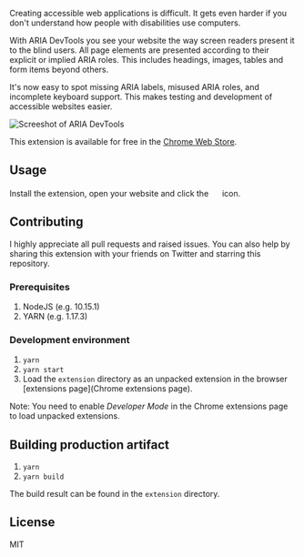 Creating accessible web applications is difficult. It gets even harder if you don't understand how people with disabilities use computers. 

With ARIA DevTools you see your website the way screen readers present it to the blind users. All page elements are presented according to their explicit or implied ARIA roles. This includes headings, images, tables and form items beyond others. 

It's now easy to spot missing ARIA labels, misused ARIA roles, and incomplete keyboard support. This makes testing and development of accessible websites easier.

![Screeshot of ARIA DevTools](https://lh3.googleusercontent.com/MhZVpZIrzkP7QEQqJYy5qOfvJuM3Ns52Ri7npeU7XHl24buihw-b8d9cl1jeL8hvuvOHaJA_=w640-h400-e365-rj-sc0x00ffffff)

This extension is available for free in the [Chrome Web Store](https://chrome.google.com/webstore/detail/aria-devtools/dneemiigcbbgbdjlcdjjnianlikimpck?hl=en).

## Usage
Install the extension, open your website and click the 
<img src="https://github.com/ziolko/accessibility/raw/master/extension/logo-256.png" width="16"> icon.

## Contributing
I highly appreciate all pull requests and raised issues. You can also help by sharing this extension with your friends on Twitter and starring this repository.

### Prerequisites
1. NodeJS (e.g. 10.15.1)
2. YARN (e.g. 1.17.3)

### Development environment
1. `yarn`
2. `yarn start`
3. Load the `extension` directory as an unpacked extension 
in the browser [extensions page](Chrome extensions page). 

Note: You need to enable _Developer Mode_ in the Chrome extensions 
page to load unpacked extensions. 

## Building production artifact 
1. `yarn`
2. `yarn build` 

The build result can be found in the `extension` directory.

## License 
MIT

